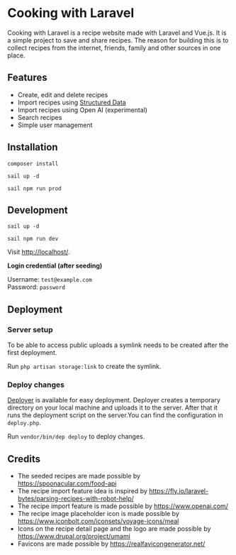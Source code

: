 # Cooking with Laravel

Cooking with Laravel is a recipe website made with Laravel and Vue.js. It is a simple project
to save and share recipes. The reason for building this is to collect recipes from the internet,
friends, family and other sources in one place.

## Features

- Create, edit and delete recipes
- Import recipes using [Structured Data](https://schema.org/Recipe)
- Import recipes using Open AI (experimental)
- Search recipes
- Simple user management

## Installation

`composer install`

`sail up -d`

`sail npm run prod`

## Development

`sail up -d`

`sail npm run dev`

Visit <http://localhost/>.

**Login credential (after seeding)**

Username: `test@example.com`\
Password: `password`

## Deployment

### Server setup

To be able to access public uploads a symlink needs to be created after the first deployment.

Run `php artisan storage:link` to create the symlink.

### Deploy changes

[Deployer](https://deployer.org/) is available for easy deployment. Deployer creates a temporary directory on your local 
machine and uploads it to the server. After that it runs the deployment script on the server.You can find the 
configuration in `deploy.php`.

Run `vendor/bin/dep deploy` to deploy changes.

## Credits

- The seeded recipes are made possible by <https://spoonacular.com/food-api>
- The recipe import feature idea is inspired by <https://fly.io/laravel-bytes/parsing-recipes-with-robot-help/>
- The recipe import feature is made possible by <https://www.openai.com/>
- The recipe image placeholder icon is made possible by <https://www.iconbolt.com/iconsets/voyage-icons/meal>
- Icons on the recipe detail page and the logo are made possible by <https://www.drupal.org/project/umami>
- Favicons are made possible by <https://realfavicongenerator.net/>
